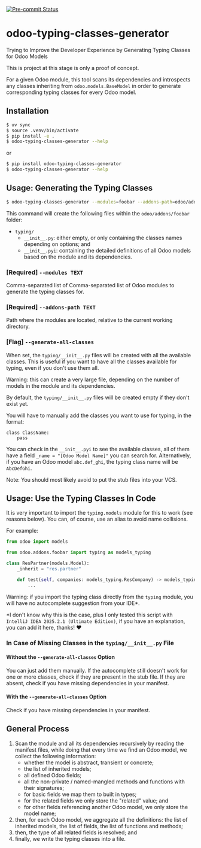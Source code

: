 [![Pre-commit Status](https://github.com/alexandregaldeano/odoo-typing-classes-generator/actions/workflows/pre-commit.yml/badge.svg?branch=main)](https://github.com/alexandregaldeano/odoo-typing-classes-generator/actions/workflows/pre-commit.yml?query=branch%3Amain)

# odoo-typing-classes-generator

Trying to Improve the Developer Experience
by Generating Typing Classes for Odoo Models

This is project at this stage is only a proof of concept.

For a given Odoo module, this tool scans its dependencies and introspects any classes inheriting from
`odoo.models.BaseModel` in order to generate corresponding typing classes for every Odoo model.

## Installation

```bash
$ uv sync
$ source .venv/bin/activate
$ pip install -e .
$ odoo-typing-classes-generator --help
```

or

```bash
$ pip install odoo-typing-classes-generator
$ odoo-typing-classes-generator --help
```

## Usage: Generating the Typing Classes

```bash
$ odoo-typing-classes-generator --modules=foobar --addons-path=odoo/addons
```

This command will create the following files within the `odoo/addons/foobar` folder:

- `typing/`
  - `__init__.py`: either empty, or only containing the classes names depending on options; and
  - `__init__.pyi`: containing the detailed definitions of all Odoo models based on the module and its dependencies.

### [Required] `--modules TEXT`

Comma-separated list of Comma-separated list of Odoo modules to generate the typing classes for.

### [Required] `--addons-path TEXT`

Path where the modules are located, relative to the
current working directory.

### [Flag] `--generate-all-classes`

When set, the `typing/__init__.py` files will be created with all the available classes.
This is useful if you want to have all the classes available for typing, even if you don't use them all.

Warning: this can create a very large file, depending on the number of models in the module and its dependencies.

By default, the `typing/__init__.py` files will be created empty if they don't exist yet.

You will have to manually add the classes you want to use for typing, in the format:

```
class ClassName:
    pass
```

You can check in the `__init__.pyi` to see the available classes, all of them have a field `_name = "[Odoo Model Name]"`
you can search for.
Alternatively, if you have an Odoo model `abc.def_ghi`, the typing class name will be `AbcDefGhi`.

Note: You should most likely avoid to put the stub files into your VCS.

## Usage: Use the Typing Classes In Code

It is very important to import the `typing.models` module for this to work (see reasons below).
You can, of course, use an alias to avoid name collisions.

For example:

```python
from odoo import models

from odoo.addons.foobar import typing as models_typing

class ResPartner(models.Model):
    _inherit = "res.partner"

    def test(self, companies: models_typing.ResCompany) -> models_typing.ResUsers:
        ...
```

Warning: if you import the typing class directly from the `typing` module,
you will have no autocomplete suggestion from your IDE\*.

\*I don't know why this is the case, plus I only tested this script with `IntelliJ IDEA 2025.2.1 (Ultimate Edition)`,
if you have an explanation, you can add it here, thanks! ❤️

### In Case of Missing Classes in the `typing/__init__.py` File

#### Without the `--generate-all-classes` Option

You can just add them manually.
If the autocomplete still doesn't work for one or more classes,
check if they are present in the stub file.
If they are absent, check if you have missing dependencies in your manifest.

#### With the `--generate-all-classes` Option

Check if you have missing dependencies in your manifest.

## General Process

1. Scan the module and all its dependencies recursively by reading the manifest files, while doing that every time
   we find an Odoo model, we collect the following information:
   - whether the model is abstract, transient or concrete;
   - the list of inherited models;
   - all defined Odoo fields;
   - all the non-private / named-mangled methods and functions with their signatures;
   - for basic fields we map them to built in types;
   - for the related fields we only store the "related" value; and
   - for other fields referencing another Odoo model, we only store the model name;
2. then, for each Odoo model, we aggregate all the definitions: the list of inherited models, the list of fields,
   the list of functions and methods;
3. then, the type of all related fields is resolved; and
4. finally, we write the typing classes into a file.

